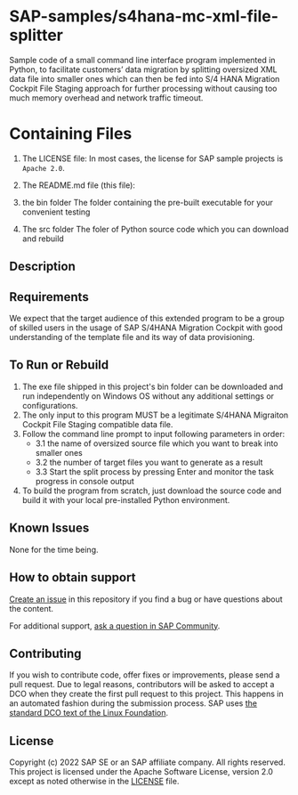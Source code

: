 # SAP-samples/s4hana-mc-xml-file-splitter
Sample code of a small command line interface program implemented in Python, to facilitate customers’ data migration by splitting oversized XML data file into smaller ones which can then be fed into S/4 HANA Migration Cockpit File Staging approach for further processing without causing too much memory overhead and network traffic timeout.

# Containing Files

1. The LICENSE file:
In most cases, the license for SAP sample projects is `Apache 2.0`.

2. The README.md file (this file):

3. the bin folder
The folder containing the pre-built executable for your convenient testing

4. The src folder
The foler of Python source code which you can download and rebuild

## Description
<!-- Please include SEO-friendly description -->

## Requirements
We expect that the target audience of this extended program to be a group of skilled users in the usage of SAP S/4HANA Migration Cockpit with good understanding of the template file and its way of data provisioning.

## To Run or Rebuild
1. The exe file shipped in this project's bin folder can be downloaded and run independently on Windows OS without any additional settings or configurations.
2. The only input to this program MUST be a legitimate S/4HANA Migraiton Cockpit File Staging compatible data file.
3. Follow the command line prompt to input following parameters in order:
   * 3.1 the name of oversized source file which you want to break into smaller ones
   * 3.2 the number of target files you want to generate as a result
   * 3.3 Start the split process by pressing Enter and monitor the task progress in console output
4. To build the program from scratch, just download the source code and build it with your local pre-installed Python environment.

## Known Issues
None for the time being.

## How to obtain support
[Create an issue](https://github.com/SAP-samples/s4hana-mc-xml-file-splitter/issues) in this repository if you find a bug or have questions about the content.
 
For additional support, [ask a question in SAP Community](https://answers.sap.com/questions/ask.html).

## Contributing
If you wish to contribute code, offer fixes or improvements, please send a pull request. Due to legal reasons, contributors will be asked to accept a DCO when they create the first pull request to this project. This happens in an automated fashion during the submission process. SAP uses [the standard DCO text of the Linux Foundation](https://developercertificate.org/).

## License
Copyright (c) 2022 SAP SE or an SAP affiliate company. All rights reserved. This project is licensed under the Apache Software License, version 2.0 except as noted otherwise in the [LICENSE](LICENSE) file.
